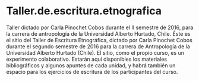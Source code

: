 # Taller.de.escritura.etnografica
Taller dictado por Carla Pinochet Cobos durante el II semestre de 2016, para la carrera de antropología de la Universidad Alberto Hurtado, Chile.
Éste es el sitio del Taller de Escritura Etnográfica, dictado por Carla Pinochet Cobos durante el segundo semestre de 2016 para la carrera de Antropología de la Universidad Alberto Hurtado (Chile).
El sitio, como el propio curso, es un experimento colaborativo. Estarán aquí disponibles los materiales bibliográficos y algunos apuntes de cada unidad, y habrá también un espacio para los ejercicios de escritura de los participantes del curso.
